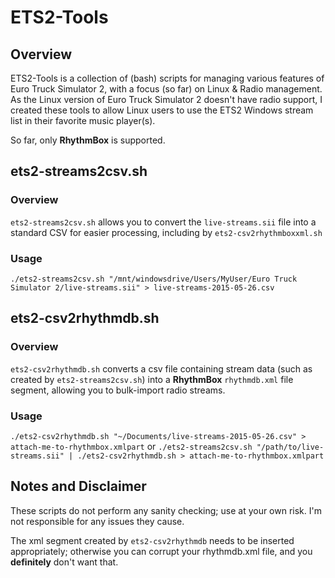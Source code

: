 ETS2-Tools
==========

## Overview

ETS2-Tools is a collection of (bash) scripts for managing various features of Euro Truck Simulator 2, with a focus (so far) on Linux & Radio management.  As the Linux version of Euro Truck Simulator 2 doesn't have radio support, I created these tools to allow Linux users to use the ETS2 Windows stream list in their favorite music player(s).

So far, only **RhythmBox** is supported.

## ets2-streams2csv.sh

### Overview

`ets2-streams2csv.sh` allows you to convert the `live-streams.sii` file into a standard CSV for easier processing, including by `ets2-csv2rhythmboxxml.sh`

### Usage

`./ets2-streams2csv.sh "/mnt/windowsdrive/Users/MyUser/Euro Truck Simulator 2/live-streams.sii" > live-streams-2015-05-26.csv`

## ets2-csv2rhythmdb.sh

### Overview 

`ets2-csv2rhythmdb.sh` converts a csv file containing stream data (such as created by `ets2-streams2csv.sh`) into a **RhythmBox** `rhythmdb.xml` file segment, allowing you to bulk-import radio streams.

### Usage

`./ets2-csv2rhythmdb.sh "~/Documents/live-streams-2015-05-26.csv" > attach-me-to-rhythmbox.xmlpart` 
  or
`./ets2-streams2csv.sh "/path/to/live-streams.sii" | ./ets2-csv2rhythmdb.sh > attach-me-to-rhythmbox.xmlpart`

## Notes and Disclaimer

These scripts do not perform any sanity checking; use at your own risk.  I'm not responsible for any issues they cause.

The xml segment created by `ets2-csv2rhythmdb` needs to be inserted appropriately; otherwise you can corrupt your rhythmdb.xml file, and you **definitely** don't want that.
